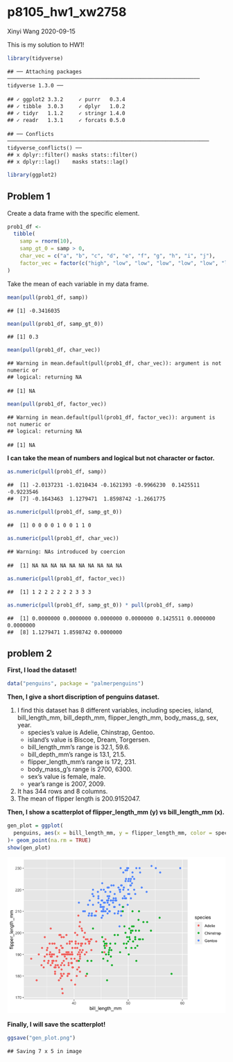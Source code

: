 p8105\_hw1\_xw2758
================
Xinyi Wang
2020-09-15

This is my solution to HW1\!

``` r
library(tidyverse)
```

    ## ── Attaching packages ────────────────────────────────────────────────────────────── tidyverse 1.3.0 ──

    ## ✓ ggplot2 3.3.2     ✓ purrr   0.3.4
    ## ✓ tibble  3.0.3     ✓ dplyr   1.0.2
    ## ✓ tidyr   1.1.2     ✓ stringr 1.4.0
    ## ✓ readr   1.3.1     ✓ forcats 0.5.0

    ## ── Conflicts ───────────────────────────────────────────────────────────────── tidyverse_conflicts() ──
    ## x dplyr::filter() masks stats::filter()
    ## x dplyr::lag()    masks stats::lag()

``` r
library(ggplot2)
```

## Problem 1

Create a data frame with the specific element.

``` r
prob1_df <- 
  tibble(
    samp = rnorm(10),
    samp_gt_0 = samp > 0,
    char_vec = c("a", "b", "c", "d", "e", "f", "g", "h", "i", "j"),
    factor_vec = factor(c("high", "low", "low", "low", "low", "low", "low", "med", "med", "med"))
)
```

Take the mean of each variable in my data frame.

``` r
mean(pull(prob1_df, samp))
```

    ## [1] -0.3416035

``` r
mean(pull(prob1_df, samp_gt_0))
```

    ## [1] 0.3

``` r
mean(pull(prob1_df, char_vec))
```

    ## Warning in mean.default(pull(prob1_df, char_vec)): argument is not numeric or
    ## logical: returning NA

    ## [1] NA

``` r
mean(pull(prob1_df, factor_vec))
```

    ## Warning in mean.default(pull(prob1_df, factor_vec)): argument is not numeric or
    ## logical: returning NA

    ## [1] NA

**I can take the mean of numbers and logical but not character or
factor.**

``` r
as.numeric(pull(prob1_df, samp))
```

    ##  [1] -2.0137231 -1.0210434 -0.1621393 -0.9966230  0.1425511 -0.9223546
    ##  [7] -0.1643463  1.1279471  1.8598742 -1.2661775

``` r
as.numeric(pull(prob1_df, samp_gt_0))
```

    ##  [1] 0 0 0 0 1 0 0 1 1 0

``` r
as.numeric(pull(prob1_df, char_vec))
```

    ## Warning: NAs introduced by coercion

    ##  [1] NA NA NA NA NA NA NA NA NA NA

``` r
as.numeric(pull(prob1_df, factor_vec))
```

    ##  [1] 1 2 2 2 2 2 2 3 3 3

``` r
as.numeric(pull(prob1_df, samp_gt_0)) * pull(prob1_df, samp)
```

    ##  [1] 0.0000000 0.0000000 0.0000000 0.0000000 0.1425511 0.0000000 0.0000000
    ##  [8] 1.1279471 1.8598742 0.0000000

## problem 2

**First, I load the dataset\!**

``` r
data("penguins", package = "palmerpenguins")
```

**Then, I give a short discription of penguins dataset.**

1)  I find this dataset has 8 different variables, including species,
    island, bill\_length\_mm, bill\_depth\_mm, flipper\_length\_mm,
    body\_mass\_g, sex, year.
      - species’s value is Adelie, Chinstrap, Gentoo.
      - island’s value is Biscoe, Dream, Torgersen.
      - bill\_length\_mm’s range is 32.1, 59.6.
      - bill\_depth\_mm’s range is 13.1, 21.5.
      - flipper\_length\_mm’s range is 172, 231.
      - body\_mass\_g’s range is 2700, 6300.
      - sex’s value is female, male.
      - year’s range is 2007, 2009.
2)  It has 344 rows and 8 columns.
3)  The mean of flipper length is 200.9152047.

**Then, I show a scatterplot of flipper\_length\_mm (y) vs
bill\_length\_mm (x).**

``` r
gen_plot = ggplot(
  penguins, aes(x = bill_length_mm, y = flipper_length_mm, color = species),
)+ geom_point(na.rm = TRUE)
show(gen_plot)
```

![](p8105_hw1_xw2758_files/figure-gfm/scatterplot-1.png)<!-- -->

**Finally, I will save the scatterplot\!**

``` r
ggsave("gen_plot.png")
```

    ## Saving 7 x 5 in image
